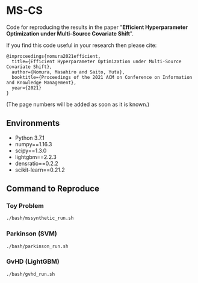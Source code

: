# MS-CS
Code for reproducing the results in the paper "**Efficient Hyperparameter Optimization under Multi-Source Covariate Shift**".

If you find this code useful in your research then please cite:

```
@inproceedings{nomura2021efficient,
  title={Efficient Hyperparameter Optimization under Multi-Source Covariate Shift},
  author={Nomura, Masahiro and Saito, Yuta},
  booktitle={Proceedings of the 2021 ACM on Conference on Information and Knowledge Management},
  year={2021}
}
```

(The page numbers will be added as soon as it is known.)

## Environments

* Python 3.7.1
* numpy==1.16.3
* scipy==1.3.0
* lightgbm==2.2.3
* densratio==0.2.2
* scikit-learn==0.21.2

## Command to Reproduce

### Toy Problem

```bash
./bash/mssynthetic_run.sh
```

### Parkinson (SVM)

```bash
./bash/parkinson_run.sh
```

### GvHD (LightGBM)

```bash
./bash/gvhd_run.sh
```

